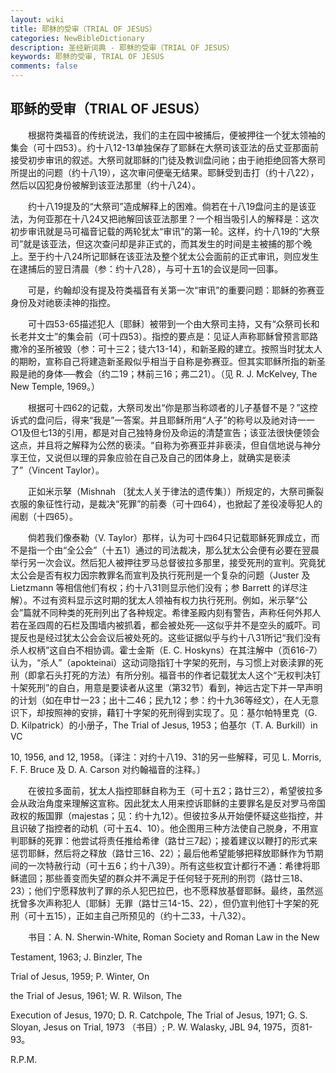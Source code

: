 ```yaml
---
layout: wiki
title: 耶稣的受审（TRIAL OF JESUS）
categories: NewBibleDictionary
description: 圣经新词典 - 耶稣的受审（TRIAL OF JESUS）
keywords: 耶稣的受审, TRIAL OF JESUS
comments: false
---
```


## 耶稣的受审（TRIAL OF JESUS）

　　根据符类福音的传统说法，我们的主在园中被捕后，便被押往一个犹太领袖的集会（可十四53）。约十八12-13单独保存了耶稣在大祭司该亚法的岳丈亚那面前接受初步审讯的叙述。大祭司就耶稣的门徒及教训盘问祂；由于祂拒绝回答大祭司所提出的问题（约十八19），这次审问便毫无结果。耶稣受到击打（约十八22），然后以囚犯身份被解到该亚法那里（约十八24）。

　　约十八19提及的“大祭司”造成解释上的困难。倘若在十八19盘问主的是该亚法，为何亚那在十八24又把祂解回该亚法那里？一个相当吸引人的解释是：这次初步审讯就是马可福音记载的两轮犹太“审讯”的第一轮。这样，约十八19的“大祭司”就是该亚法，但这次查问却是非正式的，而其发生的时间是主被捕的那个晚上。至于约十八24所记耶稣在该亚法及整个犹太公会面前的正式审讯，则应发生在逮捕后的翌日清晨（参：约十八28），与可十五1的会议是同一回事。

　　可是，约翰却没有提及符类福音有关第一次“审讯”的重要问题：耶稣的弥赛亚身份及对祂亵渎神的指控。

　　可十四53-65描述犯人〔耶稣〕被带到一个由大祭司主持，又有“众祭司长和长老并文士”的集会前（可十四53）。指控的要点是：见证人声称耶稣曾预言耶路撒冷的圣所被毁（参：可十三2；徒六13-14），和新圣殿的建立。按照当时犹太人的期盼，宣称自己将建造新圣殿似乎相当于自称是弥赛亚。但其实耶稣所指的新圣殿是祂的身体──教会（约二19；林前三16；弗二21）。（见 R. J. McKelvey, The New Temple, 1969。）

　　根据可十四62的记载，大祭司发出“你是那当称颂者的儿子基督不是？”这控诉式的盘问后，得来“我是”一答案。并且耶稣所用“人子”的称号以及祂对诗一一○1及但七13的引用，都是对自己独特身份及命运的清楚宣告；该亚法很快便领会这点，并且将之解释为公然的亵渎。“自称为弥赛亚并非亵渎，但自信地说与神分享王位，又说但以理的异象应验在自己及自己的团体身上，就确实是亵渎了”（Vincent Taylor）。

　　正如米示拏（Mishnah 〔犹太人关于律法的遗传集〕）所规定的，大祭司撕裂衣服的象征性行动，是裁决“死罪”的前奏（可十四64），也掀起了差役凌辱犯人的闹剧（十四65）。

　　倘若我们像泰勒（V. Taylor）那样，认为可十四64只记载耶稣死罪成立，而不是指一个由“全公会”（十五1）通过的司法裁决，那么犹太公会便有必要在翌晨举行另一次会议。然后犯人被押往罗马总督彼拉多那里，接受死刑的宣判。究竟犹太公会是否有权力因宗教罪名而宣判及执行死刑是一个复杂的问题（Juster 及 Lietzmann 等相信他们有权；约十八31则显示他们没有；参 Barrett 的详尽注解）。不过有资料显示这时期的犹太人领袖有权力执行死刑。例如，米示拏“公会”篇就不同种类的死刑列出了各种规定。希律圣殿内刻有警告，声称任何外邦人若在圣四周的石栏及围墙内被抓着，都会被处死──这似乎并不是空头的威吓。司提反也是经过犹太公会会议后被处死的。这些证据似乎与约十八31所记“我们没有杀人权柄”这自白不相协调。霍士金斯（E. C. Hoskyns）在其注解中（页616-7）认为，“杀人”（apokteinai）这动词隐指钉十字架的死刑，与习惯上对亵渎罪的死刑（即拿石头打死的方法）有所分别。福音书的作者记载犹太人这个“无权判决钉十架死刑”的自白，用意是要读者从这里（第32节）看到，神远古定下并一早声明的计划（如在申廿一23；出十二46；民九12；参：约十九36等经文），在人无意识下，却按照神的安排，藉钉十字架的死刑得到实现了。见：基尔帕特里克（G. D. Kilpatrick）的小册子，The Trial of Jesus, 1953；伯基尔（T. A. Burkill）in VC

10, 1956, and 12, 1958。〔译注：对约十八19、31的另一些解释，可见 L. Morris, F. F. Bruce 及 D. A. Carson 对约翰福音的注释。〕

　　在彼拉多面前，犹太人指控耶稣自称为王（可十五2；路廿三2），希望彼拉多会从政治角度来理解这宣称。因此犹太人用来控诉耶稣的主要罪名是反对罗马帝国政权的叛国罪（majestas；见：约十九12）。但彼拉多从开始便怀疑这些指控，并且识破了指控者的动机（可十五4、10）。他企图用三种方法使自己脱身，不用宣判耶稣的死罪：他尝试将责任推给希律（路廿三7起）；接着建议以鞭打的形式来惩罚耶稣，然后将之释放（路廿三16、22）；最后他希望能够把释放耶稣作为节期间的一次特赦行动（可十五6；约十八39）。所有这些权宜计都行不通：希律将耶稣遣回；那些善变而失望的群众并不满足于任何轻于死刑的刑罚（路廿三18、23）；他们宁愿释放判了罪的杀人犯巴拉巴，也不愿释放基督耶稣。最终，虽然巡抚曾多次声称犯人〔耶稣〕无罪（路廿三14-15、22），但仍宣判他钉十字架的死刑（可十五15），正如主自己所预见的（约十二33，十八32）。

　　书目：A. N. Sherwin-White, Roman Society and Roman Law in the New

Testament, 1963; J. Binzler, The

Trial of Jesus, 1959; P. Winter, On

the Trial of Jesus, 1961; W. R. Wilson, The

Execution of Jesus, 1970; D. R. Catchpole, The Trial of Jesus, 1971; G. S. Sloyan, Jesus on Trial, 1973 （书目）; P. W. Walasky, JBL 94, 1975，页81-93。

R.P.M.









